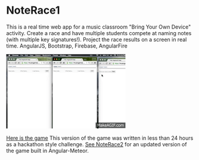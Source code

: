 # NoteRace1
This is a real time web app for a music classroom "Bring Your Own Device" activity. Create a race and have multiple students compete at naming notes (with multiple key signatures!). Project the race results on a screen in real time. 
AngularJS, Bootstrap, Firebase, AngularFire

![alt text](https://github.com/russc/noterace1/blob/master/noterace1.gif)

[Here is the game](https://musicgames.firebaseapp.com/#/race) This version of the game was written in less than 24 hours as a hackathon style challenge. [See NoteRace2](https://github.com/russc/noterace2) for an updated version of the game built in Angular-Meteor.


